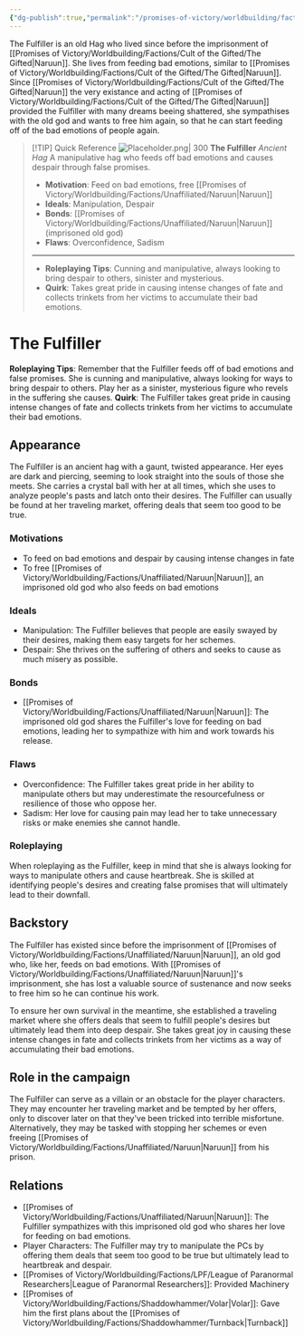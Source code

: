 ```yaml
---
{"dg-publish":true,"permalink":"/promises-of-victory/worldbuilding/factions/unaffiliated/the-fulfiller/","title":"The Fulfiller","noteIcon":"NPC","created":"2023-01-25T02:26:54.000+01:00","updated":"2023-04-07T13:25:40.185+02:00"}
---
```


The Fulfiller is an old Hag who lived since before the imprisonment of [[Promises of Victory/Worldbuilding/Factions/Cult of the Gifted/The Gifted\|Naruun]]. She lives from feeding bad emotions, similar to [[Promises of Victory/Worldbuilding/Factions/Cult of the Gifted/The Gifted\|Naruun]]. Since [[Promises of Victory/Worldbuilding/Factions/Cult of the Gifted/The Gifted\|Naruun]] the very existance and acting of [[Promises of Victory/Worldbuilding/Factions/Cult of the Gifted/The Gifted\|Naruun]] provided the Fulfiller with many dreams beeing shattered, she sympathises with the old god and wants to free him again, so that he can start feeding off of the bad emotions of people again.

> [!TIP] Quick Reference
> ![Placeholder.png| 300](/img/user/resources/Pictures/Placeholder.png) 
> **The Fulfiller** _Ancient Hag_ 
>  A manipulative hag who feeds off bad emotions and causes despair through false promises.
>- **Motivation**: Feed on bad emotions, free [[Promises of Victory/Worldbuilding/Factions/Unaffiliated/Naruun\|Naruun]]
>- **Ideals**: Manipulation, Despair
>- **Bonds**: [[Promises of Victory/Worldbuilding/Factions/Unaffiliated/Naruun\|Naruun]] (imprisoned old god)
>- **Flaws**: Overconfidence, Sadism
> ____
>- **Roleplaying Tips**: Cunning and manipulative, always looking to bring despair to others, sinister and mysterious.
>-  **Quirk**: Takes great pride in causing intense changes of fate and collects trinkets from her victims to accumulate their bad emotions.


# The Fulfiller
**Roleplaying Tips**: Remember that the Fulfiller feeds off of bad emotions and false promises. She is cunning and manipulative, always looking for ways to bring despair to others. Play her as a sinister, mysterious figure who revels in the suffering she causes.
**Quirk**: The Fulfiller takes great pride in causing intense changes of fate and collects trinkets from her victims to accumulate their bad emotions.

## Appearance
The Fulfiller is an ancient hag with a gaunt, twisted appearance. Her eyes are dark and piercing, seeming to look straight into the souls of those she meets. She carries a crystal ball with her at all times, which she uses to analyze people's pasts and latch onto their desires. The Fulfiller can usually be found at her traveling market, offering deals that seem too good to be true.

### Motivations
- To feed on bad emotions and despair by causing intense changes in fate
- To free [[Promises of Victory/Worldbuilding/Factions/Unaffiliated/Naruun\|Naruun]], an imprisoned old god who also feeds on bad emotions

### Ideals
- Manipulation: The Fulfiller believes that people are easily swayed by their desires, making them easy targets for her schemes.
- Despair: She thrives on the suffering of others and seeks to cause as much misery as possible.

### Bonds
- [[Promises of Victory/Worldbuilding/Factions/Unaffiliated/Naruun\|Naruun]]: The imprisoned old god shares the Fulfiller's love for feeding on bad emotions, leading her to sympathize with him and work towards his release.

### Flaws
- Overconfidence: The Fulfiller takes great pride in her ability to manipulate others but may underestimate the resourcefulness or resilience of those who oppose her.
- Sadism: Her love for causing pain may lead her to take unnecessary risks or make enemies she cannot handle.

### Roleplaying
When roleplaying as the Fulfiller, keep in mind that she is always looking for ways to manipulate others and cause heartbreak. She is skilled at identifying people's desires and creating false promises that will ultimately lead to their downfall.

## Backstory
The Fulfiller has existed since before the imprisonment of [[Promises of Victory/Worldbuilding/Factions/Unaffiliated/Naruun\|Naruun]], an old god who, like her, feeds on bad emotions. With [[Promises of Victory/Worldbuilding/Factions/Unaffiliated/Naruun\|Naruun]]'s imprisonment, she has lost a valuable source of sustenance and now seeks to free him so he can continue his work.

To ensure her own survival in the meantime, she established a traveling market where she offers deals that seem to fulfill people's desires but ultimately lead them into deep despair. She takes great joy in causing these intense changes in fate and collects trinkets from her victims as a way of accumulating their bad emotions.

## Role in the campaign
The Fulfiller can serve as a villain or an obstacle for the player characters. They may encounter her traveling market and be tempted by her offers, only to discover later on that they've been tricked into terrible misfortune. Alternatively, they may be tasked with stopping her schemes or even freeing [[Promises of Victory/Worldbuilding/Factions/Unaffiliated/Naruun\|Naruun]] from his prison.

## Relations
- [[Promises of Victory/Worldbuilding/Factions/Unaffiliated/Naruun\|Naruun]]: The Fulfiller sympathizes with this imprisoned old god who shares her love for feeding on bad emotions.
- Player Characters: The Fulfiller may try to manipulate the PCs by offering them deals that seem too good to be true but ultimately lead to heartbreak and despair.
- [[Promises of Victory/Worldbuilding/Factions/LPF/League of Paranormal Researchers\|League of Paranormal Researchers]]: Provided Machinery
- [[Promises of Victory/Worldbuilding/Factions/Shaddowhammer/Volar\|Volar]]: Gave him the first plans about the [[Promises of Victory/Worldbuilding/Factions/Shaddowhammer/Turnback\|Turnback]]

